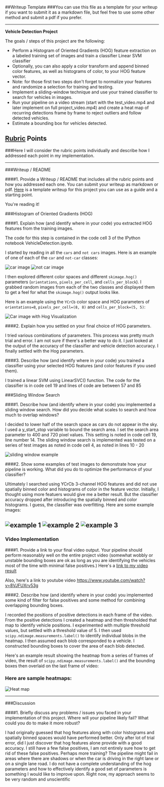 ##Writeup Template
###You can use this file as a template for your writeup if you want to submit it as a markdown file, but feel free to use some other method and submit a pdf if you prefer.

---

**Vehicle Detection Project**

The goals / steps of this project are the following:

* Perform a Histogram of Oriented Gradients (HOG) feature extraction on a labeled training set of images and train a classifier Linear SVM classifier
* Optionally, you can also apply a color transform and append binned color features, as well as histograms of color, to your HOG feature vector. 
* Note: for those first two steps don't forget to normalize your features and randomize a selection for training and testing.
* Implement a sliding-window technique and use your trained classifier to search for vehicles in images.
* Run your pipeline on a video stream (start with the test_video.mp4 and later implement on full project_video.mp4) and create a heat map of recurring detections frame by frame to reject outliers and follow detected vehicles.
* Estimate a bounding box for vehicles detected.

[//]: # (Image References)
[image1]: ./car_image.png
[image2]: ./notcar_image.png
[image3]: ./Example_Car_hviz.png
[image4]: ./output_test1.png
[image5]: ./output_test2.jpg
[image6]: ./output_test3.png
[image7]: ./output_test4.png
[image8]: ./hmap.png

[video1]: ./project_video.mp4

## [Rubric](https://review.udacity.com/#!/rubrics/513/view) Points
###Here I will consider the rubric points individually and describe how I addressed each point in my implementation.  

---
###Writeup / README

####1. Provide a Writeup / README that includes all the rubric points and how you addressed each one.  You can submit your writeup as markdown or pdf.  [Here](https://github.com/udacity/CarND-Vehicle-Detection/blob/master/writeup_template.md) is a template writeup for this project you can use as a guide and a starting point.  

You're reading it!

###Histogram of Oriented Gradients (HOG)

####1. Explain how (and identify where in your code) you extracted HOG features from the training images.

The code for this step is contained in the code cell 3 of the IPython notebook VehicleDetection.ipynb.  

I started by reading in all the `cars` and `not cars` images.  Here is an example of one of each of the `car` and `not-car` classes:

![car image][image1]
![not car image][image2]

I then explored different color spaces and different `skimage.hog()` parameters (`orientations`, `pixels_per_cell`, and `cells_per_block`).  I grabbed random images from each of the two classes and displayed them to get a feel for what the `skimage.hog()` output looks like.

Here is an example using the `YCrCb` color space and HOG parameters of `orientations=8`, `pixels_per_cell=(8, 8)` and `cells_per_block=(5, 5)`:


![Car image with Hog Visualization][image3]

####2. Explain how you settled on your final choice of HOG parameters.

I tried various combinations of parameters. This process was pretty much trial and error. I am not sure if there's a better way to do it. I just looked at the output of the accuracy of the classifier and vehicle detection accuracy.
I finally settled with the Hog parameters.

####3. Describe how (and identify where in your code) you trained a classifier using your selected HOG features (and color features if you used them).

I trained a linear SVM using LinearSVC() function. The code for the classifier is in code cell 19 and lines of code are between 57 and 85

###Sliding Window Search

####1. Describe how (and identify where in your code) you implemented a sliding window search.  How did you decide what scales to search and how much to overlap windows?

I decided to lower half of the search space as cars do not appear in the sky. I used a y_start_stop variable to bound the search area. I set the search area parameter to 400 and 720 pixel values. This setting is noted in code cell 19, line number 14.
The sliding window search is implemented was tested on a series of test images as noted in code cell 4, as noted in lines 10 - 20

![sliding window example][image4]

####2. Show some examples of test images to demonstrate how your pipeline is working.  What did you do to optimize the performance of your classifier?

Ultimately I searched using YCrCb 3-channel HOG features and did not use spatially binned color and histograms of color in the feature vector. Initially, I thought using more featuers would give me a better result. But the classifier accuracy dropped after 
introducing the spatially binned and color histograms. I guess, the classifier was overfitting. Here are some example images:

![example 1][image5]
![example 2][image6]
![example 3][image7]
---

### Video Implementation

####1. Provide a link to your final video output.  Your pipeline should perform reasonably well on the entire project video (somewhat wobbly or unstable bounding boxes are ok as long as you are identifying the vehicles most of the time with minimal false positives.)
Here's a [link to my video result](./output_tweak.mp4)

Also, here's a link to youtube video https://www.youtube.com/watch?v=8VJFUXrv53g


####2. Describe how (and identify where in your code) you implemented some kind of filter for false positives and some method for combining overlapping bounding boxes.

I recorded the positions of positive detections in each frame of the video.  From the positive detections I created a heatmap and then thresholded that map to identify vehicle positions. I experimented with multiple threshold values, but settled with a threshold value of 5.  I then used `scipy.ndimage.measurements.label()` to identify individual blobs in the heatmap.  I then assumed each blob corresponded to a vehicle.  I constructed bounding boxes to cover the area of each blob detected.  

Here's an example result showing the heatmap from a series of frames of video, the result of `scipy.ndimage.measurements.label()` and the bounding boxes then overlaid on the last frame of video:

### Here are sample heatmaps:

![Heat map][image8]



---

###Discussion

####1. Briefly discuss any problems / issues you faced in your implementation of this project.  Where will your pipeline likely fail?  What could you do to make it more robust?

I had originally guessed that hog features along with color histograms and spatially binned spaces would have performed better. Only after lot of trial error, did I just 
discover that hog features alone provide with a good accuracy. 
I still have a few false positives, I am not entirely sure how to get rid of these false positives. Perhaps more training?
The pipeline might fail in areas where there are shadows or when the car is driving in the right lane or on a single lane road.
I do not have a complete understanding of the hog parameters and how to effectively identify a good set of parameters is something I would like to improve upon. Right now, my approach seems to be very random and unscientific   

